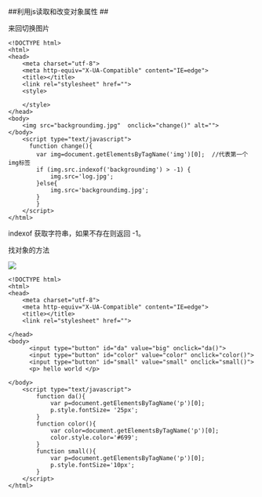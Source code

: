 ##利用js读取和改变对象属性 ##

来回切换图片

    <!DOCTYPE html>
    <html>
    <head>
    	<meta charset="utf-8">
    	<meta http-equiv="X-UA-Compatible" content="IE=edge">
    	<title></title>
    	<link rel="stylesheet" href="">
    	<style>
    		
    	</style>
    </head>
    <body>
    	<img src="backgroundimg.jpg"  onclick="change()" alt="">
    </body>
    	<script type="text/javascript">
    	  function change(){
    	  	var img=document.getElementsByTagName('img')[0];  //代表第一个img标签
    	  	if (img.src.indexof('backgroundimg') > -1) {
    	  		img.src='log.jpg';
    	  	}else{
    	  		img.src='backgroundimg.jpg';
    	  	}
    		}
    	</script>
    </html>


indexof 获取字符串，如果不存在则返回 -1。


找对象的方法

![](http://i.imgur.com/4JGYnjs.jpg)

    <!DOCTYPE html>
    <html>
    <head>
    	<meta charset="utf-8">
    	<meta http-equiv="X-UA-Compatible" content="IE=edge">
    	<title></title>
    	<link rel="stylesheet" href="">
    	
    </head>
    <body>
    	  <input type="button" id="da" value="big" onclick="da()">
    	  <input type="button" id="color" value="color" onclick="color()">
    	  <input type="button" id="small" value="small" onclick="small()">
    	  <p> hello world </p>
    
    </body>
    	<script type="text/javascript">
    		function da(){
    			var p=document.getElementsByTagName('p')[0];
    			p.style.fontSize= '25px';
    		}
    		function color(){
    			var color=document.getElementsByTagName('p')[0];
    			color.style.color='#699';
    		}
    		function small(){
    			var p=document.getElementsByTagName('p')[0];
    			p.style.fontSize='10px';
    		}
    	</script>
    </html>

